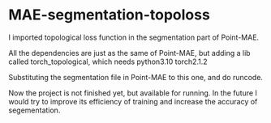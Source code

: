 # MAE-segmentation-topoloss
I imported topological loss function in the segmentation part of Point-MAE.

All the dependencies are just as the same of Point-MAE, but adding a lib called torch_topological, which needs python3.10 torch2.1.2

Substituting the segmentation file in Point-MAE to this one, and do runcode.

Now the project is not finished yet, but available for running. In the future I would try to improve its efficiency of training and increase the accuracy of segementation.
